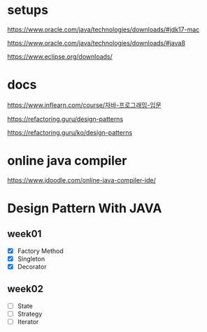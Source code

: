 
# setups

https://www.oracle.com/java/technologies/downloads/#jdk17-mac

https://www.oracle.com/java/technologies/downloads/#java8

https://www.eclipse.org/downloads/


# docs
https://www.inflearn.com/course/자바-프로그래밍-입문

https://refactoring.guru/design-patterns

https://refactoring.guru/ko/design-patterns


# online java compiler

https://www.jdoodle.com/online-java-compiler-ide/


# Design Pattern With JAVA

## week01

- [x] Factory Method
- [x] Singleton
- [x] Decorator

## week02

- [ ] State
- [ ] Strategy
- [ ] Iterator
